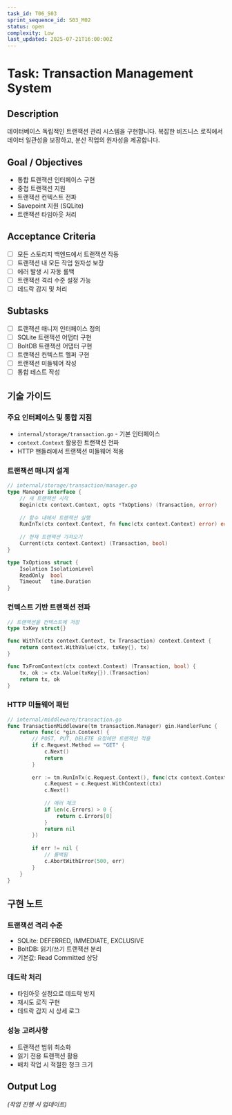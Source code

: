 ```yaml
---
task_id: T06_S03
sprint_sequence_id: S03_M02
status: open
complexity: Low
last_updated: 2025-07-21T16:00:00Z
---
```


# Task: Transaction Management System

## Description
데이터베이스 독립적인 트랜잭션 관리 시스템을 구현합니다. 복잡한 비즈니스 로직에서 데이터 일관성을 보장하고, 분산 작업의 원자성을 제공합니다.

## Goal / Objectives
- 통합 트랜잭션 인터페이스 구현
- 중첩 트랜잭션 지원
- 트랜잭션 컨텍스트 전파
- Savepoint 지원 (SQLite)
- 트랜잭션 타임아웃 처리

## Acceptance Criteria
- [ ] 모든 스토리지 백엔드에서 트랜잭션 작동
- [ ] 트랜잭션 내 모든 작업 원자성 보장
- [ ] 에러 발생 시 자동 롤백
- [ ] 트랜잭션 격리 수준 설정 가능
- [ ] 데드락 감지 및 처리

## Subtasks
- [ ] 트랜잭션 매니저 인터페이스 정의
- [ ] SQLite 트랜잭션 어댑터 구현
- [ ] BoltDB 트랜잭션 어댑터 구현
- [ ] 트랜잭션 컨텍스트 헬퍼 구현
- [ ] 트랜잭션 미들웨어 작성
- [ ] 통합 테스트 작성

## 기술 가이드

### 주요 인터페이스 및 통합 지점
- `internal/storage/transaction.go` - 기본 인터페이스
- `context.Context` 활용한 트랜잭션 전파
- HTTP 핸들러에서 트랜잭션 미들웨어 적용

### 트랜잭션 매니저 설계
```go
// internal/storage/transaction/manager.go
type Manager interface {
    // 새 트랜잭션 시작
    Begin(ctx context.Context, opts *TxOptions) (Transaction, error)
    
    // 함수 내에서 트랜잭션 실행
    RunInTx(ctx context.Context, fn func(ctx context.Context) error) error
    
    // 현재 트랜잭션 가져오기
    Current(ctx context.Context) (Transaction, bool)
}

type TxOptions struct {
    Isolation IsolationLevel
    ReadOnly  bool
    Timeout   time.Duration
}
```

### 컨텍스트 기반 트랜잭션 전파
```go
// 트랜잭션을 컨텍스트에 저장
type txKey struct{}

func WithTx(ctx context.Context, tx Transaction) context.Context {
    return context.WithValue(ctx, txKey{}, tx)
}

func TxFromContext(ctx context.Context) (Transaction, bool) {
    tx, ok := ctx.Value(txKey{}).(Transaction)
    return tx, ok
}
```

### HTTP 미들웨어 패턴
```go
// internal/middleware/transaction.go
func TransactionMiddleware(tm transaction.Manager) gin.HandlerFunc {
    return func(c *gin.Context) {
        // POST, PUT, DELETE 요청에만 트랜잭션 적용
        if c.Request.Method == "GET" {
            c.Next()
            return
        }
        
        err := tm.RunInTx(c.Request.Context(), func(ctx context.Context) error {
            c.Request = c.Request.WithContext(ctx)
            c.Next()
            
            // 에러 체크
            if len(c.Errors) > 0 {
                return c.Errors[0]
            }
            return nil
        })
        
        if err != nil {
            // 롤백됨
            c.AbortWithError(500, err)
        }
    }
}
```

## 구현 노트

### 트랜잭션 격리 수준
- SQLite: DEFERRED, IMMEDIATE, EXCLUSIVE
- BoltDB: 읽기/쓰기 트랜잭션 분리
- 기본값: Read Committed 상당

### 데드락 처리
- 타임아웃 설정으로 데드락 방지
- 재시도 로직 구현
- 데드락 감지 시 상세 로그

### 성능 고려사항
- 트랜잭션 범위 최소화
- 읽기 전용 트랜잭션 활용
- 배치 작업 시 적절한 청크 크기

## Output Log
*(작업 진행 시 업데이트)*